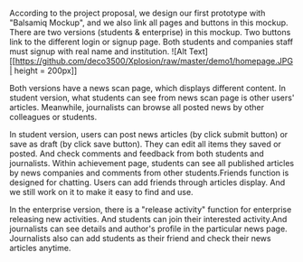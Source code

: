 According to the project proposal, we design our first prototype with "Balsamiq Mockup", and we also link all pages and buttons in this mockup. 
There are two versions (students & enterprise) in this mockup. Two buttons link to the different login or signup page. Both students and companies staff must signup with real name and institution. 
![Alt Text][[https://github.com/deco3500/Xplosion/raw/master/demo1/homepage.JPG| height = 200px]]

Both versions have a news scan page, which displays different content. In student version, what students can see from news scan page is other users' articles. Meanwhile, journalists can browse all posted news by other colleagues or students. 

In student version, users can post news articles (by click submit button) or save as draft (by click save button). They can edit all items they saved or posted. And check comments and feedback from both students and journalists. Within achievement page, students can see all published articles by news companies and comments from other students.Friends function is designed for chatting. Users can add friends through articles display. And we still work on it to make it easy to find and use.

In the enterprise version, there is a "release activity" function for enterprise releasing new activities. And students can join their interested activity.And journalists can see details and author's profile in the particular news page. Journalists also can add students as their friend and check their news articles anytime.

